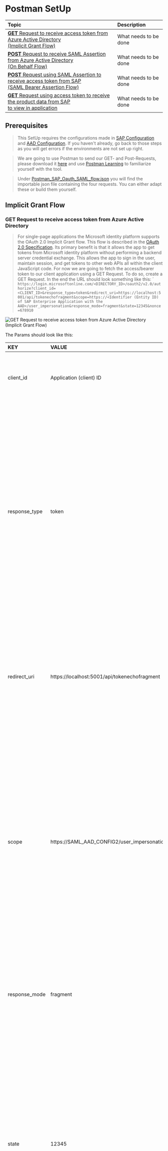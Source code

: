 # Postman SetUp

|Topic|Description|
|:-----------|:------------------|
|[**GET** Request to receive access token from Azure Active Directory <br>(Implicit Grant Flow)]()|What needs to be done|
|[**POST** Request to receive SAML Assertion from Azure Active Directory <br> (On Behalf Flow)]()|What needs to be done|
|[**POST** Request using SAML Assertion to receive access token from SAP <br>(SAML Bearer Assertion Flow)]()|What needs to be done|
|[**GET** Request using access token to receive the product data from SAP <br> to view in application]()|What needs to be done|

## Prerequisites

> This SetUp requires the configurations made in [SAP Configuration](././SAPConfiguration/README.md) and [AAD Configuration](././AzureActiveDirectoryConfiguration/README.md). If you haven't already, go back to those steps as you will get errors if the environments are not set up right.

> We are going to use Postman to send our GET- and Post-Requests, please download it [here](https://www.postman.com/downloads/) and use [Postman Learning](https://learning.postman.com/getting-started/) to familiarize yourself with the tool.

> Under [Postman_SAP_Oauth_SAML_flow.json]() you will find the importable json file containing the four requests. You can either adapt these or build them yourself.

## Implicit Grant Flow

### **GET** Request to receive access token from Azure Active Directory 

> For single-page applications the Microsoft identity platform supports the OAuth 2.0 Implicit Grant flow. This flow is described in the [OAuth 2.0 Specification](https://tools.ietf.org/html/rfc6749#section-4.2). Its primary benefit is that it allows the app to get tokens from Microsoft identity platform without performing a backend server credential exchange. This allows the app to sign in the user, maintain session, and get tokens to other web APIs all within the client JavaScript code.
> For now we are going to fetch the access/bearer token to our client application using a GET Request.
> To do so, create a GET Request. In the end the URL should look something like this: ´
```https://login.microsoftonline.com/<DIRECTORY_ID>/oauth2/v2.0/authorize?client_id=<CLIENT_ID>&response_type=token&redirect_uri=https://localhost:5001/api/tokenechofragment&scope=https://<Identifier (Entity ID) of SAP Enterprise Application with the AAD>/user_impersonation&response_mode=fragment&state=12345&nonce=678910```


![**GET** Request to receive access token from Azure Active Directory <br>(Implicit Grant Flow)](./img/GETRequesttokenAzureActiveDirectory.png)

The Params should look like this:

|KEY|VALUE|DESCRIPTION|
|:-----------|:------------------|:---------------------------|
|client_id|Application (client) ID|The Application (client) ID that the Azure portal - App registrations page assigned to your app.|
|response_type|token|It may include the response_type token. Using token here will allow your app to receive an access token immediately from the authorize endpoint without having to make a second request to the authorize endpoint. If you use the token response_type, the scope parameter must contain a scope indicating which resource to issue the token for (for example, user.read on Microsoft Graph).|
|redirect_uri|https://localhost:5001/api/tokenechofragment|The redirect_uri of your app, where authentication responses can be sent and received by your app. It must exactly match one of the redirect_uris you registered in the portal, except it must be url encoded.|
|scope|https://SAML_AAD_CONFIG2/user_impersonation|A space-separated list of scopes. For OpenID Connect (id_tokens), it must include the scope openid, which translates to the "Sign you in" permission in the consent UI. Optionally you may also want to include the email and profile scopes for gaining access to additional user data. You may also include other scopes in this request for requesting consent to various resources, if an access token is requested. API Permissions on Client App?|
|response_mode|fragment|Specifies the method that should be used to send the resulting token back to your app. Defaults to query for just an access token, but fragment if the request includes an id_token.|
|state|12345|A value included in the request that will also be returned in the token response. It can be a string of any content that you wish. A randomly generated unique value is typically used for preventing cross-site request forgery attacks. The state is also used to encode information about the user's state in the app before the authentication request occurred, such as the page or view they were on.|
|nonce|678910|A value included in the request, generated by the app, that will be included in the resulting id_token as a claim. The app can then verify this value to mitigate token replay attacks. The value is typically a randomized, unique string that can be used to identify the origin of the request. Only required when an id_token is requested.|


## On Behalf Of Flow

### **POST** Request to receive SAML Assertion from Azure Active Directory

> The OAuth 2.0 On-Behalf-Of flow (OBO) serves the use case where an application invokes a service/web API, which in turn needs to call another service/web API. The idea is to propagate the delegated user identity and permissions through the request chain. For the middle-tier service to make authenticated requests to the downstream service, it needs to secure an access token from the Microsoft identity platform, on behalf of the user.
> The user now has been authenticated using the Implicit Grant Flow. We got an access token for the Client application and are now exchanging it against an SAML assertion for the SAP application.

Create a POST request which should look something like this: 
```https://login.microsoftonline.com/TENANT_ID/oauth2/token```

![**POST** Request to receive SAML Assertion from Azure Active Directory <br> (On Behalf Flow) - Part 1](./img/POSTOnBehalfOfRequest.png)

![**POST** Request to receive SAML Assertion from Azure Active Directory <br> (On Behalf Flow) - Part 2](./img/POSTOnBehalfOfRequest2.png)

|KEY|VALUE|DESCRIPTION|
|:-----------|:------------------|:---------------------------|
|grant_type|urn:ietf:params:oauth:grant-type:jwt-bearer|The type of token request. For a request using a JWT, the value must be urn:ietf:params:oauth:grant-type:jwt-bearer.|
|assertion|jwt token|The value of the token used in the request. This token must have an audience of the app making this OBO request (the app denoted by the client-id field). In this case the access/bearer token we got from the Implicit Grant Flow.|
|client_id|application (client) ID|The application (client) ID that the Azure portal - App registrations page has assigned to your app. I am assuming the SAP App.|
|client_secret||The client secret that you generated for your app in the Azure portal - App registrations page.|
|resource|https://SAML_AAD_CONFIG2|A space separated list of scopes for the token request. For more information, see scopes. - Scope = Resource in Oauth1|
|requested_token_use|on_behalf_of|Specifies how the request should be processed. In the OBO flow, the value must be set to on_behalf_of.|
|requested_token_type|urn:ietf:params:oauth:token-type:saml2|An identifier, as described in Token Type Identifiers (OAuth 2.0 Token Exchange Section 3), for the type of the requested security token.<br>For example, a JWT can be requested with the identifier "urn:ietf:params:oauth:token-type:jwt".<br>If the requested type is unspecified, the issued token type is at the discretion of the Authorization Server and may be dictated by knowledge of the requirements of the service or resource indicated by the "resource" or "audience" parameter.|

## ODATA REST Call

### **GET** Request using access token to receive the product data from SAP

![**GET** Request using access token to receive the product data from SAP ](./img/GETODATARequestSAP.png)

## Postman SetUp

|Topic|Description|
|:-----------|:------------------|
|[**GET** Request to receive access token from Azure Active Directory <br>(Implicit Grant Flow)]()|What needs to be done|
|[**POST** Request to receive SAML Assertion from Azure Active Directory <br> (On Behalf Flow)]()|What needs to be done|
|[**POST** Request using SAML Assertion to receive access token from SAP <br>(SAML Bearer Assertion Flow)]()|What needs to be done|
|[**GET** Request using access token to receive the product data from SAP <br> to view in application]()|What needs to be done|
